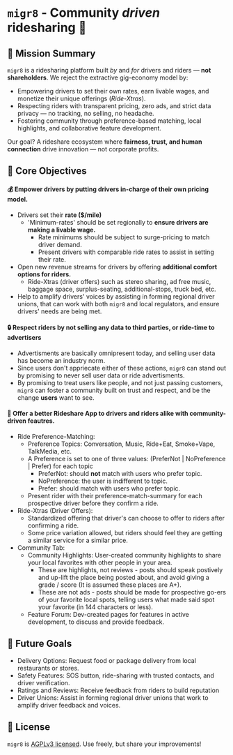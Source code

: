 # `migr8` - Community _driven_ ridesharing 👋

## 🚗 Mission Summary
`migr8` is a ridesharing platform built _by_ and _for_ drivers and riders — **not shareholders**. We reject the extractive gig-economy model by:
- Empowering drivers to set their own rates, earn livable wages, and monetize their unique offerings (_Ride-Xtras_).
- Respecting riders with transparent pricing, zero ads, and strict data privacy — no tracking, no selling, no headache.
- Fostering community through preference-based matching, local highlights, and collaborative feature development.

Our goal? A rideshare ecosystem where **fairness, trust, and human connection** drive innovation — not corporate profits.


## 📍 Core Objectives

#### 💰 Empower drivers by putting drivers in-charge of their own pricing model.
- Drivers set their **rate ($/mile)**
  - 'Minimum-rates' should be set regionally to **ensure drivers are making a livable wage.**
    - Rate minimums should be subject to surge-pricing to match driver demand.
    - Present drivers with comparable ride rates to assist in setting their rate.
- Open new revenue streams for drivers by offering **additional comfort options for riders.**
  - Ride-Xtras (driver offers) such as stereo sharing, ad free music, baggage space, surplus-seating, additional-stops, truck bed, etc.
- Help to amplify drivers' voices by assisting in forming regional driver unions, that can work with both `migr8` and local regulators, and ensure drivers' needs are being met.
   
#### 🔒 Respect riders by not selling any data to third parties, or ride-time to advertisers
- Advertisments are basically omnipresent today, and selling user data has become an industry norm.
- Since users don't appriecate either of these actions, `migr8` can stand out by promising to never sell user data or ride advertisments.
- By promising to treat users like people, and not just passing customers, `migr8` can foster a community built on trust and respect, and be the change **users** want to see.

#### 🙏 Offer a better Rideshare App to drivers and riders alike with community-driven feautres.
- Ride Preference-Matching: 
  - Preference Topics: Conversation, Music, Ride+Eat, Smoke+Vape, TalkMedia, etc.
  - A Preference is set to one of three values: (PreferNot | NoPreference | Prefer) for each topic
    - PreferNot: should **not** match with users who prefer topic.
    - NoPreference: the user is indifferent to topic.
    - Prefer: should match with users who prefer topic.
  - Present rider with their preference-match-summary for each prospective driver before they confirm a ride.
- Ride-Xtras (Driver Offers):
  - Standardized offering that driver's can choose to offer to riders after confirming a ride.
  - Some price variation allowed, but riders should feel they are getting a similar service for a similar price.
- Community Tab:
  - Community Highlights: User-created community highlights to share your local favorites with other people in your area.
    - These are highlights, not reviews - posts should speak postively and up-lift the place being posted about, and avoid giving a grade / score (It is assumed these places are A+).
    - These are not ads - posts should be made for prospective go-ers of your favorite local spots, telling users what made said spot your favorite (in 144 characters or less).
  - Feature Forum: Dev-created pages for features in active development, to discuss and provide feedback.

   
## 🤷 Future Goals 
- Delivery Options: Request food or package delivery from local restaurants or stores.
- Safety Features: SOS button, ride-sharing with trusted contacts, and driver verification.
- Ratings and Reviews: Receive feedback from riders to build reputation
- Driver Unions: Assist in forming regional driver unions that work to amplify driver feedback and voices. 


## 📜 License  
`migr8` is [AGPLv3 licensed](LICENSE). Use freely, but share your improvements!
